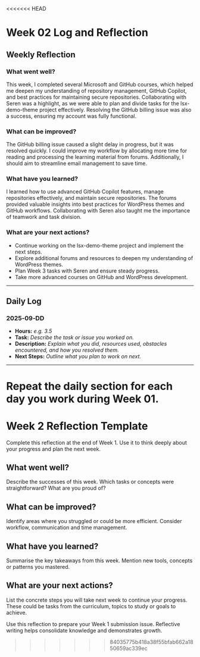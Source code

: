 <<<<<<< HEAD
# Week 02 Log and Reflection

## Weekly Reflection

### What went well?
This week, I completed several Microsoft and GitHub courses, which helped me deepen my understanding of repository management, GitHub Copilot, and best practices for maintaining secure repositories. Collaborating with Seren was a highlight, as we were able to plan and divide tasks for the lsx-demo-theme project effectively. Resolving the GitHub billing issue was also a success, ensuring my account was fully functional.

### What can be improved?
The GitHub billing issue caused a slight delay in progress, but it was resolved quickly. I could improve my workflow by allocating more time for reading and processing the learning material from forums. Additionally, I should aim to streamline email management to save time.

### What have you learned?
I learned how to use advanced GitHub Copilot features, manage repositories effectively, and maintain secure repositories. The forums provided valuable insights into best practices for WordPress themes and GitHub workflows. Collaborating with Seren also taught me the importance of teamwork and task division.

### What are your next actions?
- Continue working on the lsx-demo-theme project and implement the next steps.
- Explore additional forums and resources to deepen my understanding of WordPress themes.
- Plan Week 3 tasks with Seren and ensure steady progress.
- Take more advanced courses on GitHub and WordPress development.

---

## Daily Log

### 2025‑09‑DD

- **Hours:** _e.g. 3.5_
- **Task:** _Describe the task or issue you worked on._
- **Description:** _Explain what you did, resources used, obstacles encountered, and how you resolved them._
- **Next Steps:** _Outline what you plan to work on next._

---

Repeat the daily section for each day you work during Week 01.
=======
# Week 2 Reflection Template

Complete this reflection at the end of Week 1.  Use it to think deeply about your progress and plan the next week.

## What went well?

Describe the successes of this week.  Which tasks or concepts were straightforward?  What are you proud of?

## What can be improved?

Identify areas where you struggled or could be more efficient.  Consider workflow, communication and time management.

## What have you learned?

Summarise the key takeaways from this week.  Mention new tools, concepts or patterns you mastered.

## What are your next actions?

List the concrete steps you will take next week to continue your progress.  These could be tasks from the curriculum, topics to study or goals to achieve.

Use this reflection to prepare your Week 1 submission issue.  Reflective writing helps consolidate knowledge and demonstrates growth.
>>>>>>> 84035775b418a38f55bfab662a1850659ac339ec
